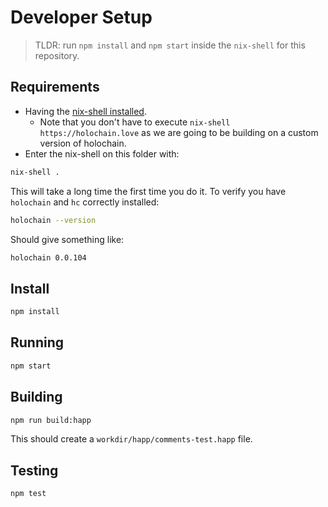 # Developer Setup

> TLDR: run `npm install` and `npm start` inside the `nix-shell` for this repository.

## Requirements

- Having the [nix-shell installed](https://developer.holochain.org/docs/install/#install-the-nix-package-manager).
  - Note that you don't have to execute `nix-shell https://holochain.love` as we are going to be building on a custom version of holochain.
- Enter the nix-shell on this folder with:

```bash
nix-shell .
```

This will take a long time the first time you do it. To verify you have `holochain` and `hc` correctly installed:

```bash
holochain --version
```

Should give something like:

```bash
holochain 0.0.104
```

## Install

```bash
npm install
```

## Running

```bash
npm start
```

## Building

```bash
npm run build:happ
```

This should create a `workdir/happ/comments-test.happ` file.

## Testing

```bash
npm test
```
